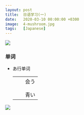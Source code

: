 ```yaml
---
layout: post
title:  日语学习(一)
date:   2020-03-10 00:00:00 +0300
image:  4-mushroom.jpg
tags:   [Japanese]
---
```

![]({{site.baseurl}}/img/4-snowdrop.jpg)

### 单词

* あ行单词

  |      |      |      |
  | ---- | ---- | ---- |
  |      |      | 会う |
  |      |      |      |
  |      |      |      |
  |      |      | 青い |

  

![]({{site.baseurl}}/img/4-asia.jpg)

